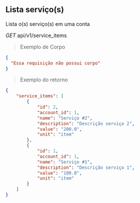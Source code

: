 ## Lista serviço(s)

Lista o(s) serviço(s) em uma conta

<div class="api-endpoint">
  <div class="endpoint-data">
    <i class="label label-get">GET</i>
    api/v1/service_items
  </div>
</div>


> Exemplo de Corpo

```json
{
  "Essa requisição não possui corpo"
}
```

> Exemplo do retorno

```json
{
    "service_items": [
        {
            "id": 2,
            "account_id": 1,
            "name": "Serviço #2",
            "description": "Descrição serviço 2",
            "value": "200.0",
            "unit": "item"
        },
        {
            "id": 1,
            "account_id": 1,
            "name": "Serviço #1",
            "description": "Descrição serviço 1",
            "value": "100.0",
            "unit": "item"
        }
    ]
}
```
